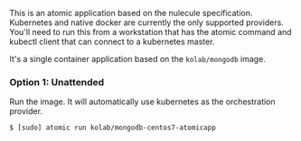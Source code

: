 This is an atomic application based on the nulecule specification. Kubernetes and native docker are currently the only supported providers. You'll need to run this from a workstation that has the atomic command and kubectl client that can connect to a kubernetes master.

It's a single container application based on the ``kolab/mongodb`` image.

### Option 1: Unattended

Run the image. It will automatically use kubernetes as the orchestration provider.

    $ [sudo] atomic run kolab/mongodb-centos7-atomicapp

